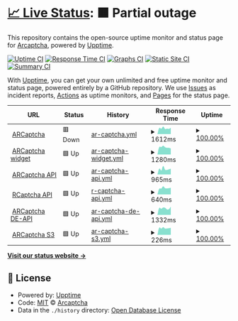 # [📈 Live Status](https://status.arcaptcha.ir): <!--live status--> **🟧 Partial outage**

This repository contains the open-source uptime monitor and status page for [Arcaptcha](https://arcaptcha.ir), powered by [Upptime](https://github.com/upptime/upptime).

[![Uptime CI](https://github.com/arcaptcha/ARCaptcha-monitoring/workflows/Uptime%20CI/badge.svg)](https://github.com/arcaptcha/ARCaptcha-monitoring/actions?query=workflow%3A%22Uptime+CI%22)
[![Response Time CI](https://github.com/arcaptcha/ARCaptcha-monitoring/workflows/Response%20Time%20CI/badge.svg)](https://github.com/arcaptcha/ARCaptcha-monitoring/actions?query=workflow%3A%22Response+Time+CI%22)
[![Graphs CI](https://github.com/arcaptcha/ARCaptcha-monitoring/workflows/Graphs%20CI/badge.svg)](https://github.com/arcaptcha/ARCaptcha-monitoring/actions?query=workflow%3A%22Graphs+CI%22)
[![Static Site CI](https://github.com/arcaptcha/ARCaptcha-monitoring/workflows/Static%20Site%20CI/badge.svg)](https://github.com/arcaptcha/ARCaptcha-monitoring/actions?query=workflow%3A%22Static+Site+CI%22)
[![Summary CI](https://github.com/arcaptcha/ARCaptcha-monitoring/workflows/Summary%20CI/badge.svg)](https://github.com/arcaptcha/ARCaptcha-monitoring/actions?query=workflow%3A%22Summary+CI%22)

With [Upptime](https://upptime.js.org), you can get your own unlimited and free uptime monitor and status page, powered entirely by a GitHub repository. We use [Issues](https://github.com/arcaptcha/ARCaptcha-monitoring/issues) as incident reports, [Actions](https://github.com/arcaptcha/ARCaptcha-monitoring/actions) as uptime monitors, and [Pages](https://status.arcaptcha.ir) for the status page.

<!--start: status pages-->
<!-- This summary is generated by Upptime (https://github.com/upptime/upptime) -->
<!-- Do not edit this manually, your changes will be overwritten -->
<!-- prettier-ignore -->
| URL | Status | History | Response Time | Uptime |
| --- | ------ | ------- | ------------- | ------ |
| <img alt="" src="https://icons.duckduckgo.com/ip3/arcaptcha.co.ico" height="13"> [ARCaptcha](https://arcaptcha.co/fa) | 🟥 Down | [ar-captcha.yml](https://github.com/arcaptcha/ARCaptcha-monitoring/commits/HEAD/history/ar-captcha.yml) | <details><summary><img alt="Response time graph" src="./graphs/ar-captcha/response-time-week.png" height="20"> 1612ms</summary><br><a href="https://status.arcaptcha.ir/history/ar-captcha"><img alt="Response time 2903" src="https://img.shields.io/endpoint?url=https%3A%2F%2Fraw.githubusercontent.com%2Farcaptcha%2FARCaptcha-monitoring%2FHEAD%2Fapi%2Far-captcha%2Fresponse-time.json"></a><br><a href="https://status.arcaptcha.ir/history/ar-captcha"><img alt="24-hour response time 1732" src="https://img.shields.io/endpoint?url=https%3A%2F%2Fraw.githubusercontent.com%2Farcaptcha%2FARCaptcha-monitoring%2FHEAD%2Fapi%2Far-captcha%2Fresponse-time-day.json"></a><br><a href="https://status.arcaptcha.ir/history/ar-captcha"><img alt="7-day response time 1612" src="https://img.shields.io/endpoint?url=https%3A%2F%2Fraw.githubusercontent.com%2Farcaptcha%2FARCaptcha-monitoring%2FHEAD%2Fapi%2Far-captcha%2Fresponse-time-week.json"></a><br><a href="https://status.arcaptcha.ir/history/ar-captcha"><img alt="30-day response time 1742" src="https://img.shields.io/endpoint?url=https%3A%2F%2Fraw.githubusercontent.com%2Farcaptcha%2FARCaptcha-monitoring%2FHEAD%2Fapi%2Far-captcha%2Fresponse-time-month.json"></a><br><a href="https://status.arcaptcha.ir/history/ar-captcha"><img alt="1-year response time 2974" src="https://img.shields.io/endpoint?url=https%3A%2F%2Fraw.githubusercontent.com%2Farcaptcha%2FARCaptcha-monitoring%2FHEAD%2Fapi%2Far-captcha%2Fresponse-time-year.json"></a></details> | <details><summary><a href="https://status.arcaptcha.ir/history/ar-captcha">100.00%</a></summary><a href="https://status.arcaptcha.ir/history/ar-captcha"><img alt="All-time uptime 99.74%" src="https://img.shields.io/endpoint?url=https%3A%2F%2Fraw.githubusercontent.com%2Farcaptcha%2FARCaptcha-monitoring%2FHEAD%2Fapi%2Far-captcha%2Fuptime.json"></a><br><a href="https://status.arcaptcha.ir/history/ar-captcha"><img alt="24-hour uptime 99.99%" src="https://img.shields.io/endpoint?url=https%3A%2F%2Fraw.githubusercontent.com%2Farcaptcha%2FARCaptcha-monitoring%2FHEAD%2Fapi%2Far-captcha%2Fuptime-day.json"></a><br><a href="https://status.arcaptcha.ir/history/ar-captcha"><img alt="7-day uptime 100.00%" src="https://img.shields.io/endpoint?url=https%3A%2F%2Fraw.githubusercontent.com%2Farcaptcha%2FARCaptcha-monitoring%2FHEAD%2Fapi%2Far-captcha%2Fuptime-week.json"></a><br><a href="https://status.arcaptcha.ir/history/ar-captcha"><img alt="30-day uptime 99.85%" src="https://img.shields.io/endpoint?url=https%3A%2F%2Fraw.githubusercontent.com%2Farcaptcha%2FARCaptcha-monitoring%2FHEAD%2Fapi%2Far-captcha%2Fuptime-month.json"></a><br><a href="https://status.arcaptcha.ir/history/ar-captcha"><img alt="1-year uptime 99.69%" src="https://img.shields.io/endpoint?url=https%3A%2F%2Fraw.githubusercontent.com%2Farcaptcha%2FARCaptcha-monitoring%2FHEAD%2Fapi%2Far-captcha%2Fuptime-year.json"></a></details>
| <img alt="" src="https://icons.duckduckgo.com/ip3/widget.arcaptcha.co.ico" height="13"> [ARCaptcha widget](https://widget.arcaptcha.co/1/api.js) | 🟩 Up | [ar-captcha-widget.yml](https://github.com/arcaptcha/ARCaptcha-monitoring/commits/HEAD/history/ar-captcha-widget.yml) | <details><summary><img alt="Response time graph" src="./graphs/ar-captcha-widget/response-time-week.png" height="20"> 1280ms</summary><br><a href="https://status.arcaptcha.ir/history/ar-captcha-widget"><img alt="Response time 1795" src="https://img.shields.io/endpoint?url=https%3A%2F%2Fraw.githubusercontent.com%2Farcaptcha%2FARCaptcha-monitoring%2FHEAD%2Fapi%2Far-captcha-widget%2Fresponse-time.json"></a><br><a href="https://status.arcaptcha.ir/history/ar-captcha-widget"><img alt="24-hour response time 1067" src="https://img.shields.io/endpoint?url=https%3A%2F%2Fraw.githubusercontent.com%2Farcaptcha%2FARCaptcha-monitoring%2FHEAD%2Fapi%2Far-captcha-widget%2Fresponse-time-day.json"></a><br><a href="https://status.arcaptcha.ir/history/ar-captcha-widget"><img alt="7-day response time 1280" src="https://img.shields.io/endpoint?url=https%3A%2F%2Fraw.githubusercontent.com%2Farcaptcha%2FARCaptcha-monitoring%2FHEAD%2Fapi%2Far-captcha-widget%2Fresponse-time-week.json"></a><br><a href="https://status.arcaptcha.ir/history/ar-captcha-widget"><img alt="30-day response time 1374" src="https://img.shields.io/endpoint?url=https%3A%2F%2Fraw.githubusercontent.com%2Farcaptcha%2FARCaptcha-monitoring%2FHEAD%2Fapi%2Far-captcha-widget%2Fresponse-time-month.json"></a><br><a href="https://status.arcaptcha.ir/history/ar-captcha-widget"><img alt="1-year response time 1707" src="https://img.shields.io/endpoint?url=https%3A%2F%2Fraw.githubusercontent.com%2Farcaptcha%2FARCaptcha-monitoring%2FHEAD%2Fapi%2Far-captcha-widget%2Fresponse-time-year.json"></a></details> | <details><summary><a href="https://status.arcaptcha.ir/history/ar-captcha-widget">100.00%</a></summary><a href="https://status.arcaptcha.ir/history/ar-captcha-widget"><img alt="All-time uptime 99.81%" src="https://img.shields.io/endpoint?url=https%3A%2F%2Fraw.githubusercontent.com%2Farcaptcha%2FARCaptcha-monitoring%2FHEAD%2Fapi%2Far-captcha-widget%2Fuptime.json"></a><br><a href="https://status.arcaptcha.ir/history/ar-captcha-widget"><img alt="24-hour uptime 100.00%" src="https://img.shields.io/endpoint?url=https%3A%2F%2Fraw.githubusercontent.com%2Farcaptcha%2FARCaptcha-monitoring%2FHEAD%2Fapi%2Far-captcha-widget%2Fuptime-day.json"></a><br><a href="https://status.arcaptcha.ir/history/ar-captcha-widget"><img alt="7-day uptime 100.00%" src="https://img.shields.io/endpoint?url=https%3A%2F%2Fraw.githubusercontent.com%2Farcaptcha%2FARCaptcha-monitoring%2FHEAD%2Fapi%2Far-captcha-widget%2Fuptime-week.json"></a><br><a href="https://status.arcaptcha.ir/history/ar-captcha-widget"><img alt="30-day uptime 100.00%" src="https://img.shields.io/endpoint?url=https%3A%2F%2Fraw.githubusercontent.com%2Farcaptcha%2FARCaptcha-monitoring%2FHEAD%2Fapi%2Far-captcha-widget%2Fuptime-month.json"></a><br><a href="https://status.arcaptcha.ir/history/ar-captcha-widget"><img alt="1-year uptime 99.90%" src="https://img.shields.io/endpoint?url=https%3A%2F%2Fraw.githubusercontent.com%2Farcaptcha%2FARCaptcha-monitoring%2FHEAD%2Fapi%2Far-captcha-widget%2Fuptime-year.json"></a></details>
| <img alt="" src="https://icons.duckduckgo.com/ip3/api.arcaptcha.ir.ico" height="13"> [ARCaptcha API](https://api.arcaptcha.ir/arcaptcha/api/heartbeat) | 🟩 Up | [ar-captcha-api.yml](https://github.com/arcaptcha/ARCaptcha-monitoring/commits/HEAD/history/ar-captcha-api.yml) | <details><summary><img alt="Response time graph" src="./graphs/ar-captcha-api/response-time-week.png" height="20"> 965ms</summary><br><a href="https://status.arcaptcha.ir/history/ar-captcha-api"><img alt="Response time 2121" src="https://img.shields.io/endpoint?url=https%3A%2F%2Fraw.githubusercontent.com%2Farcaptcha%2FARCaptcha-monitoring%2FHEAD%2Fapi%2Far-captcha-api%2Fresponse-time.json"></a><br><a href="https://status.arcaptcha.ir/history/ar-captcha-api"><img alt="24-hour response time 1009" src="https://img.shields.io/endpoint?url=https%3A%2F%2Fraw.githubusercontent.com%2Farcaptcha%2FARCaptcha-monitoring%2FHEAD%2Fapi%2Far-captcha-api%2Fresponse-time-day.json"></a><br><a href="https://status.arcaptcha.ir/history/ar-captcha-api"><img alt="7-day response time 965" src="https://img.shields.io/endpoint?url=https%3A%2F%2Fraw.githubusercontent.com%2Farcaptcha%2FARCaptcha-monitoring%2FHEAD%2Fapi%2Far-captcha-api%2Fresponse-time-week.json"></a><br><a href="https://status.arcaptcha.ir/history/ar-captcha-api"><img alt="30-day response time 1081" src="https://img.shields.io/endpoint?url=https%3A%2F%2Fraw.githubusercontent.com%2Farcaptcha%2FARCaptcha-monitoring%2FHEAD%2Fapi%2Far-captcha-api%2Fresponse-time-month.json"></a><br><a href="https://status.arcaptcha.ir/history/ar-captcha-api"><img alt="1-year response time 2264" src="https://img.shields.io/endpoint?url=https%3A%2F%2Fraw.githubusercontent.com%2Farcaptcha%2FARCaptcha-monitoring%2FHEAD%2Fapi%2Far-captcha-api%2Fresponse-time-year.json"></a></details> | <details><summary><a href="https://status.arcaptcha.ir/history/ar-captcha-api">100.00%</a></summary><a href="https://status.arcaptcha.ir/history/ar-captcha-api"><img alt="All-time uptime 99.56%" src="https://img.shields.io/endpoint?url=https%3A%2F%2Fraw.githubusercontent.com%2Farcaptcha%2FARCaptcha-monitoring%2FHEAD%2Fapi%2Far-captcha-api%2Fuptime.json"></a><br><a href="https://status.arcaptcha.ir/history/ar-captcha-api"><img alt="24-hour uptime 100.00%" src="https://img.shields.io/endpoint?url=https%3A%2F%2Fraw.githubusercontent.com%2Farcaptcha%2FARCaptcha-monitoring%2FHEAD%2Fapi%2Far-captcha-api%2Fuptime-day.json"></a><br><a href="https://status.arcaptcha.ir/history/ar-captcha-api"><img alt="7-day uptime 100.00%" src="https://img.shields.io/endpoint?url=https%3A%2F%2Fraw.githubusercontent.com%2Farcaptcha%2FARCaptcha-monitoring%2FHEAD%2Fapi%2Far-captcha-api%2Fuptime-week.json"></a><br><a href="https://status.arcaptcha.ir/history/ar-captcha-api"><img alt="30-day uptime 100.00%" src="https://img.shields.io/endpoint?url=https%3A%2F%2Fraw.githubusercontent.com%2Farcaptcha%2FARCaptcha-monitoring%2FHEAD%2Fapi%2Far-captcha-api%2Fuptime-month.json"></a><br><a href="https://status.arcaptcha.ir/history/ar-captcha-api"><img alt="1-year uptime 99.75%" src="https://img.shields.io/endpoint?url=https%3A%2F%2Fraw.githubusercontent.com%2Farcaptcha%2FARCaptcha-monitoring%2FHEAD%2Fapi%2Far-captcha-api%2Fuptime-year.json"></a></details>
| <img alt="" src="https://icons.duckduckgo.com/ip3/rcaptcha.ir.ico" height="13"> [RCaptcha API](https://rcaptcha.ir/arcaptcha/api/heartbeat) | 🟩 Up | [r-captcha-api.yml](https://github.com/arcaptcha/ARCaptcha-monitoring/commits/HEAD/history/r-captcha-api.yml) | <details><summary><img alt="Response time graph" src="./graphs/r-captcha-api/response-time-week.png" height="20"> 640ms</summary><br><a href="https://status.arcaptcha.ir/history/r-captcha-api"><img alt="Response time 828" src="https://img.shields.io/endpoint?url=https%3A%2F%2Fraw.githubusercontent.com%2Farcaptcha%2FARCaptcha-monitoring%2FHEAD%2Fapi%2Fr-captcha-api%2Fresponse-time.json"></a><br><a href="https://status.arcaptcha.ir/history/r-captcha-api"><img alt="24-hour response time 668" src="https://img.shields.io/endpoint?url=https%3A%2F%2Fraw.githubusercontent.com%2Farcaptcha%2FARCaptcha-monitoring%2FHEAD%2Fapi%2Fr-captcha-api%2Fresponse-time-day.json"></a><br><a href="https://status.arcaptcha.ir/history/r-captcha-api"><img alt="7-day response time 640" src="https://img.shields.io/endpoint?url=https%3A%2F%2Fraw.githubusercontent.com%2Farcaptcha%2FARCaptcha-monitoring%2FHEAD%2Fapi%2Fr-captcha-api%2Fresponse-time-week.json"></a><br><a href="https://status.arcaptcha.ir/history/r-captcha-api"><img alt="30-day response time 652" src="https://img.shields.io/endpoint?url=https%3A%2F%2Fraw.githubusercontent.com%2Farcaptcha%2FARCaptcha-monitoring%2FHEAD%2Fapi%2Fr-captcha-api%2Fresponse-time-month.json"></a><br><a href="https://status.arcaptcha.ir/history/r-captcha-api"><img alt="1-year response time 828" src="https://img.shields.io/endpoint?url=https%3A%2F%2Fraw.githubusercontent.com%2Farcaptcha%2FARCaptcha-monitoring%2FHEAD%2Fapi%2Fr-captcha-api%2Fresponse-time-year.json"></a></details> | <details><summary><a href="https://status.arcaptcha.ir/history/r-captcha-api">100.00%</a></summary><a href="https://status.arcaptcha.ir/history/r-captcha-api"><img alt="All-time uptime 99.83%" src="https://img.shields.io/endpoint?url=https%3A%2F%2Fraw.githubusercontent.com%2Farcaptcha%2FARCaptcha-monitoring%2FHEAD%2Fapi%2Fr-captcha-api%2Fuptime.json"></a><br><a href="https://status.arcaptcha.ir/history/r-captcha-api"><img alt="24-hour uptime 100.00%" src="https://img.shields.io/endpoint?url=https%3A%2F%2Fraw.githubusercontent.com%2Farcaptcha%2FARCaptcha-monitoring%2FHEAD%2Fapi%2Fr-captcha-api%2Fuptime-day.json"></a><br><a href="https://status.arcaptcha.ir/history/r-captcha-api"><img alt="7-day uptime 100.00%" src="https://img.shields.io/endpoint?url=https%3A%2F%2Fraw.githubusercontent.com%2Farcaptcha%2FARCaptcha-monitoring%2FHEAD%2Fapi%2Fr-captcha-api%2Fuptime-week.json"></a><br><a href="https://status.arcaptcha.ir/history/r-captcha-api"><img alt="30-day uptime 100.00%" src="https://img.shields.io/endpoint?url=https%3A%2F%2Fraw.githubusercontent.com%2Farcaptcha%2FARCaptcha-monitoring%2FHEAD%2Fapi%2Fr-captcha-api%2Fuptime-month.json"></a><br><a href="https://status.arcaptcha.ir/history/r-captcha-api"><img alt="1-year uptime 99.83%" src="https://img.shields.io/endpoint?url=https%3A%2F%2Fraw.githubusercontent.com%2Farcaptcha%2FARCaptcha-monitoring%2FHEAD%2Fapi%2Fr-captcha-api%2Fuptime-year.json"></a></details>
| <img alt="" src="https://icons.duckduckgo.com/ip3/de-api.arcaptcha.co.ico" height="13"> [ARCaptcha DE-API](https://de-api.arcaptcha.co/arcaptcha/api/heartbeat) | 🟩 Up | [ar-captcha-de-api.yml](https://github.com/arcaptcha/ARCaptcha-monitoring/commits/HEAD/history/ar-captcha-de-api.yml) | <details><summary><img alt="Response time graph" src="./graphs/ar-captcha-de-api/response-time-week.png" height="20"> 1332ms</summary><br><a href="https://status.arcaptcha.ir/history/ar-captcha-de-api"><img alt="Response time 1774" src="https://img.shields.io/endpoint?url=https%3A%2F%2Fraw.githubusercontent.com%2Farcaptcha%2FARCaptcha-monitoring%2FHEAD%2Fapi%2Far-captcha-de-api%2Fresponse-time.json"></a><br><a href="https://status.arcaptcha.ir/history/ar-captcha-de-api"><img alt="24-hour response time 1641" src="https://img.shields.io/endpoint?url=https%3A%2F%2Fraw.githubusercontent.com%2Farcaptcha%2FARCaptcha-monitoring%2FHEAD%2Fapi%2Far-captcha-de-api%2Fresponse-time-day.json"></a><br><a href="https://status.arcaptcha.ir/history/ar-captcha-de-api"><img alt="7-day response time 1332" src="https://img.shields.io/endpoint?url=https%3A%2F%2Fraw.githubusercontent.com%2Farcaptcha%2FARCaptcha-monitoring%2FHEAD%2Fapi%2Far-captcha-de-api%2Fresponse-time-week.json"></a><br><a href="https://status.arcaptcha.ir/history/ar-captcha-de-api"><img alt="30-day response time 1351" src="https://img.shields.io/endpoint?url=https%3A%2F%2Fraw.githubusercontent.com%2Farcaptcha%2FARCaptcha-monitoring%2FHEAD%2Fapi%2Far-captcha-de-api%2Fresponse-time-month.json"></a><br><a href="https://status.arcaptcha.ir/history/ar-captcha-de-api"><img alt="1-year response time 1729" src="https://img.shields.io/endpoint?url=https%3A%2F%2Fraw.githubusercontent.com%2Farcaptcha%2FARCaptcha-monitoring%2FHEAD%2Fapi%2Far-captcha-de-api%2Fresponse-time-year.json"></a></details> | <details><summary><a href="https://status.arcaptcha.ir/history/ar-captcha-de-api">100.00%</a></summary><a href="https://status.arcaptcha.ir/history/ar-captcha-de-api"><img alt="All-time uptime 97.59%" src="https://img.shields.io/endpoint?url=https%3A%2F%2Fraw.githubusercontent.com%2Farcaptcha%2FARCaptcha-monitoring%2FHEAD%2Fapi%2Far-captcha-de-api%2Fuptime.json"></a><br><a href="https://status.arcaptcha.ir/history/ar-captcha-de-api"><img alt="24-hour uptime 100.00%" src="https://img.shields.io/endpoint?url=https%3A%2F%2Fraw.githubusercontent.com%2Farcaptcha%2FARCaptcha-monitoring%2FHEAD%2Fapi%2Far-captcha-de-api%2Fuptime-day.json"></a><br><a href="https://status.arcaptcha.ir/history/ar-captcha-de-api"><img alt="7-day uptime 100.00%" src="https://img.shields.io/endpoint?url=https%3A%2F%2Fraw.githubusercontent.com%2Farcaptcha%2FARCaptcha-monitoring%2FHEAD%2Fapi%2Far-captcha-de-api%2Fuptime-week.json"></a><br><a href="https://status.arcaptcha.ir/history/ar-captcha-de-api"><img alt="30-day uptime 99.94%" src="https://img.shields.io/endpoint?url=https%3A%2F%2Fraw.githubusercontent.com%2Farcaptcha%2FARCaptcha-monitoring%2FHEAD%2Fapi%2Far-captcha-de-api%2Fuptime-month.json"></a><br><a href="https://status.arcaptcha.ir/history/ar-captcha-de-api"><img alt="1-year uptime 97.16%" src="https://img.shields.io/endpoint?url=https%3A%2F%2Fraw.githubusercontent.com%2Farcaptcha%2FARCaptcha-monitoring%2FHEAD%2Fapi%2Far-captcha-de-api%2Fuptime-year.json"></a></details>
| <img alt="" src="https://icons.duckduckgo.com/ip3/api.arcaptcha.ir.ico" height="13"> [ARCaptcha S3](https://api.arcaptcha.ir/arcaptcha/api/s3) | 🟩 Up | [ar-captcha-s3.yml](https://github.com/arcaptcha/ARCaptcha-monitoring/commits/HEAD/history/ar-captcha-s3.yml) | <details><summary><img alt="Response time graph" src="./graphs/ar-captcha-s3/response-time-week.png" height="20"> 226ms</summary><br><a href="https://status.arcaptcha.ir/history/ar-captcha-s3"><img alt="Response time 1040" src="https://img.shields.io/endpoint?url=https%3A%2F%2Fraw.githubusercontent.com%2Farcaptcha%2FARCaptcha-monitoring%2FHEAD%2Fapi%2Far-captcha-s3%2Fresponse-time.json"></a><br><a href="https://status.arcaptcha.ir/history/ar-captcha-s3"><img alt="24-hour response time 233" src="https://img.shields.io/endpoint?url=https%3A%2F%2Fraw.githubusercontent.com%2Farcaptcha%2FARCaptcha-monitoring%2FHEAD%2Fapi%2Far-captcha-s3%2Fresponse-time-day.json"></a><br><a href="https://status.arcaptcha.ir/history/ar-captcha-s3"><img alt="7-day response time 226" src="https://img.shields.io/endpoint?url=https%3A%2F%2Fraw.githubusercontent.com%2Farcaptcha%2FARCaptcha-monitoring%2FHEAD%2Fapi%2Far-captcha-s3%2Fresponse-time-week.json"></a><br><a href="https://status.arcaptcha.ir/history/ar-captcha-s3"><img alt="30-day response time 257" src="https://img.shields.io/endpoint?url=https%3A%2F%2Fraw.githubusercontent.com%2Farcaptcha%2FARCaptcha-monitoring%2FHEAD%2Fapi%2Far-captcha-s3%2Fresponse-time-month.json"></a><br><a href="https://status.arcaptcha.ir/history/ar-captcha-s3"><img alt="1-year response time 1257" src="https://img.shields.io/endpoint?url=https%3A%2F%2Fraw.githubusercontent.com%2Farcaptcha%2FARCaptcha-monitoring%2FHEAD%2Fapi%2Far-captcha-s3%2Fresponse-time-year.json"></a></details> | <details><summary><a href="https://status.arcaptcha.ir/history/ar-captcha-s3">100.00%</a></summary><a href="https://status.arcaptcha.ir/history/ar-captcha-s3"><img alt="All-time uptime 99.37%" src="https://img.shields.io/endpoint?url=https%3A%2F%2Fraw.githubusercontent.com%2Farcaptcha%2FARCaptcha-monitoring%2FHEAD%2Fapi%2Far-captcha-s3%2Fuptime.json"></a><br><a href="https://status.arcaptcha.ir/history/ar-captcha-s3"><img alt="24-hour uptime 100.00%" src="https://img.shields.io/endpoint?url=https%3A%2F%2Fraw.githubusercontent.com%2Farcaptcha%2FARCaptcha-monitoring%2FHEAD%2Fapi%2Far-captcha-s3%2Fuptime-day.json"></a><br><a href="https://status.arcaptcha.ir/history/ar-captcha-s3"><img alt="7-day uptime 100.00%" src="https://img.shields.io/endpoint?url=https%3A%2F%2Fraw.githubusercontent.com%2Farcaptcha%2FARCaptcha-monitoring%2FHEAD%2Fapi%2Far-captcha-s3%2Fuptime-week.json"></a><br><a href="https://status.arcaptcha.ir/history/ar-captcha-s3"><img alt="30-day uptime 99.95%" src="https://img.shields.io/endpoint?url=https%3A%2F%2Fraw.githubusercontent.com%2Farcaptcha%2FARCaptcha-monitoring%2FHEAD%2Fapi%2Far-captcha-s3%2Fuptime-month.json"></a><br><a href="https://status.arcaptcha.ir/history/ar-captcha-s3"><img alt="1-year uptime 99.72%" src="https://img.shields.io/endpoint?url=https%3A%2F%2Fraw.githubusercontent.com%2Farcaptcha%2FARCaptcha-monitoring%2FHEAD%2Fapi%2Far-captcha-s3%2Fuptime-year.json"></a></details>

<!--end: status pages-->

[**Visit our status website →**](https://status.arcaptcha.ir)

## 📄 License

- Powered by: [Upptime](https://github.com/upptime/upptime)
- Code: [MIT](./LICENSE) © [Arcaptcha](https://arcaptcha.ir)
- Data in the `./history` directory: [Open Database License](https://opendatacommons.org/licenses/odbl/1-0/)
